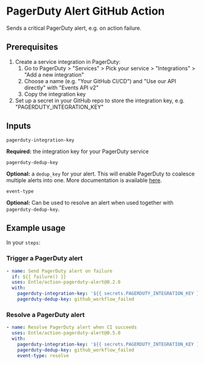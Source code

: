 # PagerDuty Alert GitHub Action
Sends a critical PagerDuty alert, e.g. on action failure.

## Prerequisites

1. Create a service integration in PagerDuty:
    1. Go to PagerDuty > "Services" > Pick your service > "Integrations" > "Add a new integration"
    2. Choose a name (e.g. "Your GitHub CI/CD") and "Use our API directly" with "Events API v2"
    3. Copy the integration key
2. Set up a secret in your GitHub repo to store the integration key, e.g. "PAGERDUTY_INTEGRATION_KEY"

## Inputs

`pagerduty-integration-key`

**Required:** the integration key for your PagerDuty service

`pagerduty-dedup-key`

**Optional:** a `dedup_key` for your alert. This will enable PagerDuty to coalesce multiple alerts into one.
More documentation is available [here](https://developer.pagerduty.com/docs/events-api-v2/trigger-events/).

`event-type`

**Optional:** Can be used to resolve an alert when used together with `pagerduty-dedup-key`.

## Example usage

In your `steps`:

### Trigger a PagerDuty alert

```yaml
- name: Send PagerDuty alert on failure
  if: ${{ failure() }}
  uses: Entle/action-pagerduty-alert@0.2.0
  with:
    pagerduty-integration-key: '${{ secrets.PAGERDUTY_INTEGRATION_KEY }}'
    pagerduty-dedup-key: github_workflow_failed
```

### Resolve a PagerDuty alert

```yaml
- name: Resolve PagerDuty alert when CI succeeds
  uses: Entle/action-pagerduty-alert@0.5.0
  with:
    pagerduty-integration-key: '${{ secrets.PAGERDUTY_INTEGRATION_KEY }}'
    pagerduty-dedup-key: github_workflow_failed
    event-type: resolve
```
